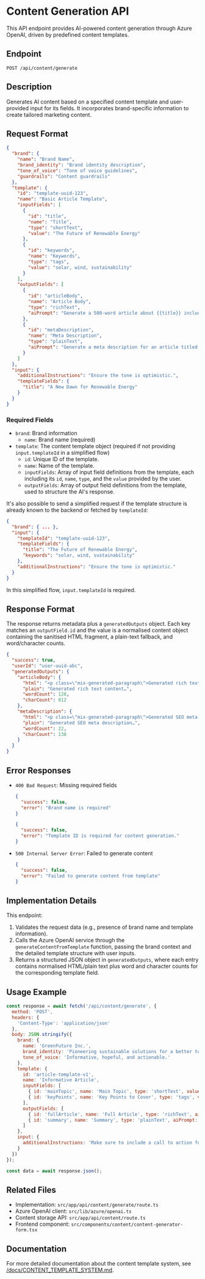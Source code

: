 # Content Generation API

This API endpoint provides AI-powered content generation through Azure OpenAI, driven by predefined content templates.

## Endpoint

```
POST /api/content/generate
```

## Description

Generates AI content based on a specified content template and user-provided input for its fields. It incorporates brand-specific information to create tailored marketing content.

## Request Format

```json
{
  "brand": {
    "name": "Brand Name",
    "brand_identity": "Brand identity description",
    "tone_of_voice": "Tone of voice guidelines",
    "guardrails": "Content guardrails"
  },
  "template": {
    "id": "template-uuid-123",
    "name": "Basic Article Template",
    "inputFields": [
      {
        "id": "title",
        "name": "Title",
        "type": "shortText",
        "value": "The Future of Renewable Energy"
      },
      {
        "id": "keywords",
        "name": "Keywords",
        "type": "tags",
        "value": "solar, wind, sustainability"
      }
    ],
    "outputFields": [
      {
        "id": "articleBody",
        "name": "Article Body",
        "type": "richText",
        "aiPrompt": "Generate a 500-word article about {{title}} including keywords: {{keywords}}."
      },
      {
        "id": "metaDescription",
        "name": "Meta Description",
        "type": "plainText",
        "aiPrompt": "Generate a meta description for an article titled {{title}}."
      }
    ]
  },
  "input": {
    "additionalInstructions": "Ensure the tone is optimistic.",
    "templateFields": {
      "title": "A New Dawn for Renewable Energy"
    }
  }
}
```

### Required Fields

- `brand`: Brand information
  - `name`: Brand name (required)
- `template`: The content template object (required if not providing `input.templateId` in a simplified flow)
  - `id`: Unique ID of the template.
  - `name`: Name of the template.
  - `inputFields`: Array of input field definitions from the template, each including its `id`, `name`, `type`, and the `value` provided by the user.
  - `outputFields`: Array of output field definitions from the template, used to structure the AI's response.

It's also possible to send a simplified request if the template structure is already known to the backend or fetched by `templateId`:
```json
{
  "brand": { ... },
  "input": {
    "templateId": "template-uuid-123",
    "templateFields": {
      "title": "The Future of Renewable Energy",
      "keywords": "solar, wind, sustainability"
    },
    "additionalInstructions": "Ensure the tone is optimistic."
  }
}
```
In this simplified flow, `input.templateId` is required.

## Response Format

The response returns metadata plus a `generatedOutputs` object. Each key matches an `outputField.id` and the value is a normalised content object containing the sanitised HTML fragment, a plain-text fallback, and word/character counts.

```json
{
  "success": true,
  "userId": "user-uuid-abc",
  "generatedOutputs": {
    "articleBody": {
      "html": "<p class=\"mix-generated-paragraph\">Generated rich text content…</p>",
      "plain": "Generated rich text content…",
      "wordCount": 128,
      "charCount": 812
    },
    "metaDescription": {
      "html": "<p class=\"mix-generated-paragraph\">Generated SEO meta description…</p>",
      "plain": "Generated SEO meta description…",
      "wordCount": 22,
      "charCount": 138
    }
  }
}
```

## Error Responses

- `400 Bad Request`: Missing required fields
  ```json
  {
    "success": false,
    "error": "Brand name is required"
  }
  ```
  ```json
  {
    "success": false,
    "error": "Template ID is required for content generation."
  }
  ```

- `500 Internal Server Error`: Failed to generate content
  ```json
  {
    "success": false,
    "error": "Failed to generate content from template"
  }
  ```

## Implementation Details

This endpoint:
1. Validates the request data (e.g., presence of brand name and template information).
2. Calls the Azure OpenAI service through the `generateContentFromTemplate` function, passing the brand context and the detailed template structure with user inputs.
3. Returns a structured JSON object in `generatedOutputs`, where each entry contains normalised HTML/plain text plus word and character counts for the corresponding template field.

## Usage Example

```javascript
const response = await fetch('/api/content/generate', {
  method: 'POST',
  headers: {
    'Content-Type': 'application/json'
  },
  body: JSON.stringify({
    brand: {
      name: 'GreenFuture Inc.',
      brand_identity: 'Pioneering sustainable solutions for a better tomorrow.',
      tone_of_voice: 'Informative, hopeful, and actionable.'
    },
    template: {
      id: 'article-template-v1',
      name: 'Informative Article',
      inputFields: [
        { id: 'mainTopic', name: 'Main Topic', type: 'shortText', value: 'The Importance of Urban Greening' },
        { id: 'keyPoints', name: 'Key Points to Cover', type: 'tags', value: 'community, biodiversity, mental health' }
      ],
      outputFields: [
        { id: 'fullArticle', name: 'Full Article', type: 'richText', aiPrompt: 'Write a 600-word article on {{mainTopic}}, focusing on {{keyPoints}}.' },
        { id: 'summary', name: 'Summary', type: 'plainText', aiPrompt: 'Provide a 3-sentence summary for an article on {{mainTopic}}.' }
      ]
    },
    input: {
      additionalInstructions: 'Make sure to include a call to action for local community involvement.'
    }
  })
});

const data = await response.json();
```

## Related Files

- Implementation: `src/app/api/content/generate/route.ts`
- Azure OpenAI client: `src/lib/azure/openai.ts`
- Content storage API: `src/app/api/content/route.ts`
- Frontend component: `src/components/content/content-generator-form.tsx`

## Documentation

For more detailed documentation about the content template system, see [/docs/CONTENT_TEMPLATE_SYSTEM.md](/docs/CONTENT_TEMPLATE_SYSTEM.md). 
